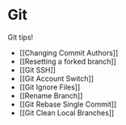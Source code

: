 # Git

Git tips!

- [[Changing Commit Authors]]
- [[Resetting a forked branch]]
- [[Git SSH]]
- [[Git Account Switch]]
- [[Git Ignore Files]]
- [[Rename Branch]]
- [[Git Rebase Single Commit]]
- [[Git Clean Local Branches]]